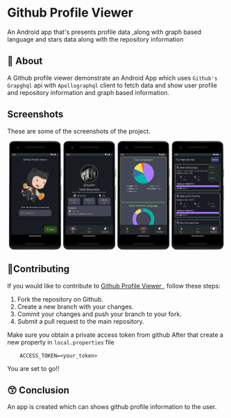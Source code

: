 # Github Profile Viewer

An Android app that's presents profile data ,along with graph based language and stars data along
with the repository information

## 🍿 About

A Github profile viewer demonstrate an Android App which uses `Github's Grapghql` api
with `Apollographql` client to fetch data and show user profile and repository information and graph
based information.

## Screenshots

These are some of the screenshots of the project.

<div align="center">
  <img width="24%" src="screenshots\search_screen.png" />
  <img width="24%" src="screenshots\profile_screen.png" />
  <img width="24%" src="screenshots\graph_screen.png" />
  <img width="24%" src="screenshots\repos_screen.png" />
</div>

## 🤙Contributing

If you would like to contribute
to [Github Profile Viewer ](https://github.com/tuuhin/GithubProfileViewer), follow these steps:

1. Fork the repository on Github.
2. Create a new branch with your changes.
3. Commit your changes and push your branch to your fork.
4. Submit a pull request to the main repository.

Make sure you obtain a private access token from github
After that create a new property in `local.properties` file

```properties
    ACCESS_TOKEN=<your_token>
```

You are set to go!!

## 😙 Conclusion

An app is created which can shows github profile information to the user.
